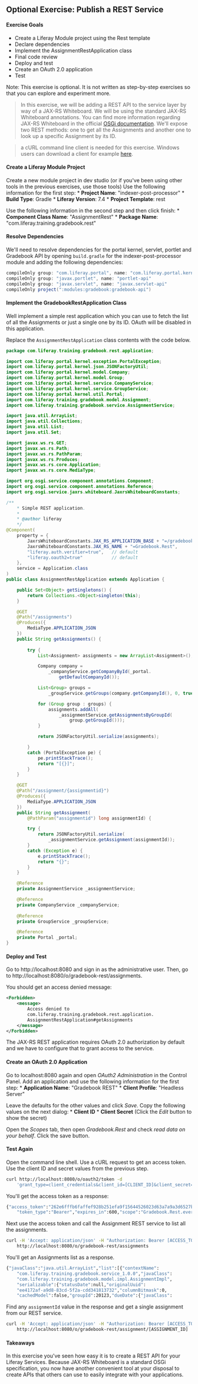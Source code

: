 ## Optional Exercise: Publish a REST Service

<div class="ahead">

#### Exercise Goals

- Create a Liferay Module project using the Rest template
- Declare dependencies
- Implement the AssignmentRestApplication class
- Final code review
- Deploy and test
- Create an OAuth 2.0 application
- Test

<div class="note">
Note: This exercise is optional. It is not written as step-by-step exercises so that you can explore and experiment more.
</div>

</div>
	
> In this exercise, we will be adding a REST API to the service layer by way of a JAX-RS Whiteboard. We will be using the standard JAX-RS Whiteboard annotations. You can find more information regarding JAX-RS Whiteboard in the official [OSGi documentation](https://docs.osgi.org/specification/osgi.cmpn/7.0.0/service.jaxrs.html). We'll expose two REST methods: one to get all the Assignments and another one to look up a specific Assignment by its ID.

> a cURL command line client is needed for this exercise. Windows users can download a client for example [here](https://curl.se/windows/). 

<div class="page"></div>

#### Create a Liferay Module Project

Create a new module project in dev studio (or if you've been using other tools in the previous exercises, use those tools) Use the following information for the first step:
	* __Project Name__:  "indexer-post-processor"
	* __Build Type__: Gradle
	* __Liferay Version__: 7.4
	* __Project Template__: rest

Use the following information in the second step and then click finish:
	* __Component Class Name__: "AssignmentRest"
	* __Package Name__: "com.liferay.training.gradebook.rest"

#### Resolve Dependencies

We'll need to resolve dependencies for the portal kernel, servlet, portlet and Gradebook API by opening `build.gradle` for the indexer-post-processor module and adding the following dependencies:

```groovy
compileOnly group: "com.liferay.portal", name: "com.liferay.portal.kernel"
compileOnly group: "javax.portlet", name: "portlet-api"
compileOnly group: "javax.servlet", name: "javax.servlet-api"
compileOnly project(":modules:gradebook:gradebook-api")
```	

#### Implement the GradebookRestApplication Class

Well implement a simple rest application which you can use to fetch the list of all the Assignments or just a single one by its ID. OAuth will be disabled in this application.

Replace the `AssignmentRestApplication` class contents with the code below.

```java
package com.liferay.training.gradebook.rest.application;

import com.liferay.portal.kernel.exception.PortalException;
import com.liferay.portal.kernel.json.JSONFactoryUtil;
import com.liferay.portal.kernel.model.Company;
import com.liferay.portal.kernel.model.Group;
import com.liferay.portal.kernel.service.CompanyService;
import com.liferay.portal.kernel.service.GroupService;
import com.liferay.portal.kernel.util.Portal;
import com.liferay.training.gradebook.model.Assignment;
import com.liferay.training.gradebook.service.AssignmentService;

import java.util.ArrayList;
import java.util.Collections;
import java.util.List;
import java.util.Set;

import javax.ws.rs.GET;
import javax.ws.rs.Path;
import javax.ws.rs.PathParam;
import javax.ws.rs.Produces;
import javax.ws.rs.core.Application;
import javax.ws.rs.core.MediaType;

import org.osgi.service.component.annotations.Component;
import org.osgi.service.component.annotations.Reference;
import org.osgi.service.jaxrs.whiteboard.JaxrsWhiteboardConstants;

/**
	* Simple REST application.
	* 
	* @author liferay
	*/
@Component(
	property = {
		JaxrsWhiteboardConstants.JAX_RS_APPLICATION_BASE + "=/gradebook-rest",
		JaxrsWhiteboardConstants.JAX_RS_NAME + "=Gradebook.Rest",
		"liferay.auth.verifier=true",	// default
		"liferay.oauth2=true"			// default
	},
	service = Application.class
)
public class AssignmentRestApplication extends Application {

	public Set<Object> getSingletons() {
		return Collections.<Object>singleton(this);
	}

	@GET
	@Path("/assignments")
	@Produces({
		MediaType.APPLICATION_JSON
	})
	public String getAssignments() {
		
		try {
			List<Assignment> assignments = new ArrayList<Assignment>();

			Company company =
				_companyService.getCompanyById(_portal.
					getDefaultCompanyId());

			List<Group> groups =
				_groupService.getGroups(company.getCompanyId(), 0, true);

			for (Group group : groups) {
				assignments.addAll(
					_assignmentService.getAssignmentsByGroupId(
						group.getGroupId()));
			}

			return JSONFactoryUtil.serialize(assignments);

		}
		catch (PortalException pe) {
			pe.printStackTrace();
			return "[{}]";
		}
	}

	@GET
	@Path("/assignment/{assignmentid}")
	@Produces({
		MediaType.APPLICATION_JSON
	})
	public String getAssignment(
		@PathParam("assignmentid") long assignmentId) {

		try {
			return JSONFactoryUtil.serialize(
				_assignmentService.getAssignment(assignmentId));
		}
		catch (Exception e) {
			e.printStackTrace();
			return "{}";
		}
	}

	@Reference
	private AssignmentService _assignmentService;

	@Reference
	private CompanyService _companyService;
	
	@Reference
	private GroupService _groupService;

	@Reference
	private Portal _portal;
}
```

#### Deploy and Test

Go to http://localhost:8080 and sign in as the administrative user. Then, go to http://localhost:8080/o/gradebook-rest/assignments.

You should get an access denied message:

```xml
<Forbidden>
	<message>
		Access denied to
		com.liferay.training.gradebook.rest.application.
		AssignmentRestApplication#getAssignments
	</message>
</Forbidden>
```
	
The JAX-RS REST application requires OAuth 2.0 authorization by default and we have to configure that to grant access to the service.

#### Create an OAuth 2.0 Application

Go to localhost:8080 again and open *OAuth2 Administration* in the Control Panel. Add an application and use the following information for the first step:
	* __Application Name__: "Gradebook REST"
	* __Client Profile__:  "Headless Server"

Leave the defaults for the other values and click *Save*. Copy the following values on the next dialog:
	* __Client ID__
	* __Client Secret__ (Click the *Edit* button to show the secret)

Open the _Scopes_ tab, then open *Gradebook.Rest* and check *read data on your behalf*. Click the save button.

#### Test Again

Open the command line shell. Use a cURL request to get an access token. Use the client ID and secret values from the previous step.

```bash
curl http://localhost:8080/o/oauth2/token -d
	'grant_type=client_credentials&client_id=[CLIENT_ID]&client_secret=[CLIENT_SECRET'
```
You'll get the access token as a response:
```bash
{"access_token":"262e6fffb6faffef928b251efa9f15644526023d63a7a9a3d6527b94ef12b2c",
	"token_type":"Bearer","expires_in":600,"scope":"Gradebook.Rest.everything.read"}
```

Next use the access token and call the Assignment REST service to list all the assignments.

```bash
curl -H 'Accept: application/json' -H "Authorization: Bearer [ACCESS_TOKEN]"
	http://localhost:8080/o/gradebook-rest/assignments
```

You'll get an Assignments list as a response.

```bash
{"javaClass":"java.util.ArrayList","list":[{"contextName":
	"com.liferay.training.gradebook.service_1.0.0","javaClass":
	"com.liferay.training.gradebook.model.impl.AssignmentImpl",
	"serializable":{"statusDate":null,"originalUuid":
	"ee4172af-a9d8-83cd-5f2a-cdd341813732","columnBitmask":0,
	"cachedModel":false,"groupId":20123,"dueDate":{"javaClass":
```

Find any `assignmentId` value in the response and get a single assignment from our REST service.

```bash
curl -H 'Accept: application/json' -H "Authorization: Bearer [ACCESS_TOKEN]"
	http://localhost:8080/o/gradebook-rest/assignment/[ASSIGNMENT_ID]
 ```

#### Takeaways 

In this exercise you've seen how easy it is to create a REST API for your Liferay Services. Because JAX-RS Whiteboard is a standard OSGi specification, you now have another convenient tool at your disposal to create APIs that others can use to easily integrate with your applications.

